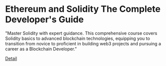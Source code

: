 # Ethereum and Solidity The Complete Developer's Guide

"Master Solidity with expert guidance. This comprehensive course covers Solidity basics to advanced blockchain technologies, equipping you to transition from novice to proficient in building web3 projects and pursuing a career as a Blockchain Developer." 

[Detail](https://eduitfree.com/courses/ethereum-and-solidity-the-complete-developer-s-guide1)